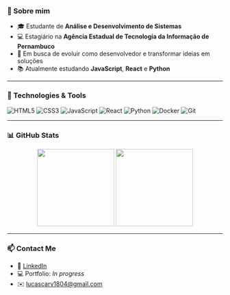 ### 📌 Sobre mim

- 🎓 Estudante de **Análise e Desenvolvimento de Sistemas**
- 💻 Estagiário na **Agência Estadual de Tecnologia da Informação de Pernambuco**
- 🎯 Em busca de evoluir como desenvolvedor e transformar ideias em soluções
- 📚 Atualmente estudando **JavaScript**, **React** e **Python**

---

### 🚀 Technologies & Tools

![HTML5](https://img.shields.io/badge/HTML5-E34F26?style=for-the-badge&logo=html5&logoColor=white)
![CSS3](https://img.shields.io/badge/CSS3-1572B6?style=for-the-badge&logo=css3&logoColor=white)
![JavaScript](https://img.shields.io/badge/JavaScript-F7DF1E?style=for-the-badge&logo=javascript&logoColor=black)
![React](https://img.shields.io/badge/React-20232A?style=for-the-badge&logo=react&logoColor=61DAFB)
![Python](https://img.shields.io/badge/Python-3776AB?style=for-the-badge&logo=python&logoColor=white)
![Docker](https://img.shields.io/badge/Docker-1C63ED?style=for-the-badge&logo=docker&logoColor=white)
![Git](https://img.shields.io/badge/Git-F05032?style=for-the-badge&logo=git&logoColor=white)

---

### 📊 GitHub Stats

<div align="center">
  <img height="180em" src="https://github-readme-stats.vercel.app/api?username=Lucascarv1804&show_icons=true&theme=tokyonight&count_private=true"/>
  <img height="180em" src="https://github-readme-stats.vercel.app/api/top-langs/?username=Lucascarv1804&layout=compact&langs_count=7&theme=tokyonight"/>
</div>

---

### 📫 Contact Me

- 💼 [LinkedIn](https://www.linkedin.com/in/lucas-almeida-de-carvalho)
- 💻 Portfolio: *In progress*
- ✉️ lucascarv1804@gmail.com
